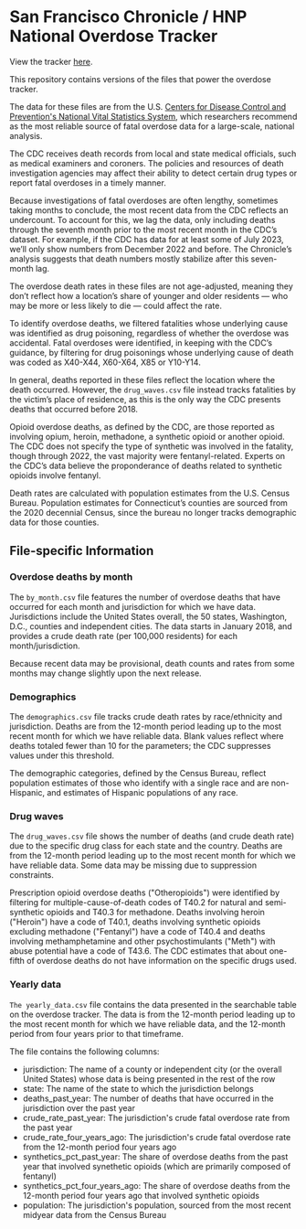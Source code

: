 # San Francisco Chronicle / HNP National Overdose Tracker

View the tracker [here]([url](https://www.sfchronicle.com/projects/us-drug-overdose-deaths/)).

This repository contains versions of the files that power the overdose tracker.

The data for these files are from the U.S. [Centers for Disease Control and Prevention's National Vital Statistics System](https://wonder.cdc.gov/mcd.html), which researchers recommend as the most reliable source of fatal overdose data for a large-scale, national analysis.

The CDC receives death records from local and state medical officials, such as medical examiners and coroners. The policies and resources of death investigation agencies may affect their ability to detect certain drug types or report fatal overdoses in a timely manner.

Because investigations of fatal overdoses are often lengthy, sometimes taking months to conclude, the most recent data from the CDC reflects an undercount. To account for this, we lag the data, only including deaths through the seventh month prior to the most recent month in the CDC’s dataset. For example, if the CDC has data for at least some of July 2023, we’ll only show numbers from December 2022 and before. The Chronicle’s analysis suggests that death numbers mostly stabilize after this seven-month lag.

The overdose death rates in these files are not age-adjusted, meaning they don’t reflect how a location’s share of younger and older residents — who may be more or less likely to die — could affect the rate.

To identify overdose deaths, we filtered fatalities whose underlying cause was identified as drug poisoning, regardless of whether the overdose was accidental. Fatal overdoses were identified, in keeping with the CDC’s guidance, by filtering for drug poisonings whose underlying cause of death was coded as X40-X44, X60-X64, X85 or Y10-Y14.

In general, deaths reported in these files reflect the location where the death occurred. However, the `drug_waves.csv` file instead tracks fatalities by the victim’s place of residence, as this is the only way the CDC presents deaths that occurred before 2018.

Opioid overdose deaths, as defined by the CDC, are those reported as involving opium, heroin, methadone, a synthetic opioid or another opioid. The CDC does not specify the type of synthetic was involved in the fatality, though through 2022, the vast majority were fentanyl-related. Experts on the CDC’s data believe the proponderance of deaths related to synthetic opioids involve fentanyl.

Death rates are calculated with population estimates from the U.S. Census Bureau. Population estimates for Connecticut’s counties are sourced from the 2020 decennial Census, since the bureau no longer tracks demographic data for those counties.

## File-specific Information

### Overdose deaths by month

The `by_month.csv` file features the number of overdose deaths that have occurred for each month and jurisdiction for which we have data. Jurisdictions include the United States overall, the 50 states, Washington, D.C., counties and independent cities. The data starts in January 2018, and provides a crude death rate (per 100,000 residents) for each month/jurisdiction.

Because recent data may be provisional, death counts and rates from some months may change slightly upon the next release.

### Demographics

The `demographics.csv` file tracks crude death rates by race/ethnicity and jurisdiction. Deaths are from the 12-month period leading up to the most recent month for which we have reliable data. Blank values reflect where deaths totaled fewer than 10 for the parameters; the CDC suppresses values under this threshold.

The demographic categories, defined by the Census Bureau, reflect population estimates of those who identify with a single race and are non-Hispanic, and estimates of Hispanic populations of any race.

### Drug waves

The `drug_waves.csv` file shows the number of deaths (and crude death rate) due to the specific drug class for each state and the country. Deaths are from the 12-month period leading up to the most recent month for which we have reliable data. Some data may be missing due to suppression constraints.

Prescription opioid overdose deaths ("Otheropioids") were identified by filtering for multiple-cause-of-death codes of T40.2 for natural and semi-synthetic opioids and T40.3 for methadone. Deaths involving heroin ("Heroin") have a code of T40.1, deaths involving synthetic opioids excluding methadone ("Fentanyl") have a code of T40.4 and deaths involving methamphetamine and other psychostimulants ("Meth") with abuse potential have a code of T43.6. The CDC estimates that about one-fifth of overdose deaths do not have information on the specific drugs used.

### Yearly data

`The yearly_data.csv` file contains the data presented in the searchable table on the overdose tracker. The data is from the 12-month period leading up to the most recent month for which we have reliable data, and the 12-month period from four years prior to that timeframe. 

The file contains the following columns:
- jurisdiction: The name of a county or independent city (or the overall United States) whose data is being presented in the rest of the row
- state: The name of the state to which the jurisdiction belongs
- deaths_past_year: The number of deaths that have occurred in the jurisdiction over the past year
- crude_rate_past_year: The jurisdiction's crude fatal overdose rate from the past year
- crude_rate_four_years_ago: The jurisdiction's crude fatal overdose rate from the 12-month period four years ago
- synthetics_pct_past_year: The share of overdose deaths from the past year that involved synethetic opioids (which are primarily composed of fentanyl)
- synthetics_pct_four_years_ago: The share of overdose deaths from the 12-month period four years ago that involved synthetic opioids
- population: The jurisdiction's population, sourced from the most recent midyear data from the Census Bureau
